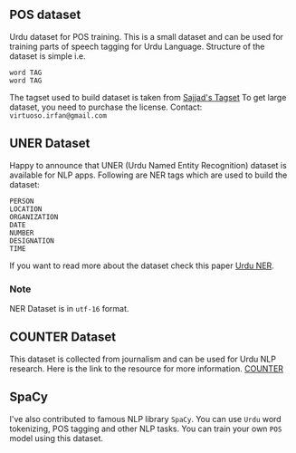 ## POS dataset
Urdu dataset for POS training. This is a small dataset and can be used for training parts of speech tagging for Urdu Language.
Structure of the dataset is simple i.e.
```text
word TAG
word TAG
```

The tagset used to build dataset is taken from [Sajjad's Tagset](http://www.cle.org.pk/Downloads/langproc/UrduPOStagger/UrduPOStagset.pdf)
To get large dataset, you need to purchase the license. Contact: `virtuoso.irfan@gmail.com`

## UNER Dataset
Happy to announce that UNER (Urdu Named Entity Recognition) dataset is available for NLP apps.
Following are NER tags which are used to build the dataset:
```text
PERSON
LOCATION
ORGANIZATION
DATE
NUMBER
DESIGNATION
TIME
```
If you want to read more about the dataset check this paper [Urdu NER](https://www.researchgate.net/profile/Ali_Daud2/publication/312218764_Named_Entity_Dataset_for_Urdu_Named_Entity_Recognition_Task/links/5877354d08ae8fce492efe1f.pdf).
### Note
NER Dataset is in `utf-16` format.

## COUNTER Dataset
This dataset is collected from journalism and can be used for Urdu NLP research.
Here is the link to the resource for more information.
[COUNTER](http://ucrel.lancs.ac.uk/textreuse/counter.php)

## SpaCy
I've also contributed to famous NLP library `SpaCy`. You can use `Urdu` word tokenizing, POS tagging and other NLP tasks. 
You can train your own `POS` model using this dataset.